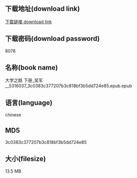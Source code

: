 ## 下载地址(download link)
[下载链接 download link](https://tutu365.netlify.app/?s=%E5%A4%A7%E5%AD%A6%E4%B9%8B%E8%B7%AF+%E4%B8%8B%E5%86%8C_%E5%90%B4%E5%86%9B__5316037_3c0383c377207b3c818bf3b5dd724e85.epub)

## 下载密码(download password)
8078

## 名称(book name)
大学之路 下册_吴军__5316037_3c0383c377207b3c818bf3b5dd724e85.epub.epub

## 语言(language)
chinese

## MD5
3c0383c377207b3c818bf3b5dd724e85

## 大小(filesize)
13.5 MB
